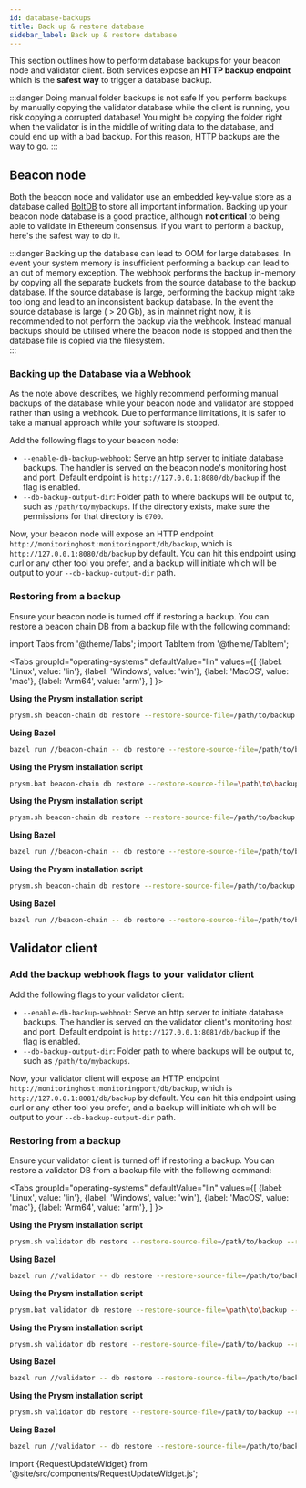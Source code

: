 ```yaml
---
id: database-backups
title: Back up & restore database
sidebar_label: Back up & restore database
---
```


This section outlines how to perform database backups for your beacon node and validator client. Both services expose an **HTTP backup endpoint** which is the **safest way** to trigger a database backup.

:::danger Doing manual folder backups is not safe
If you perform backups by manually copying the validator database while the client is running, you risk copying a corrupted database! You might be copying the folder right when the validator is in the middle of writing data to the database, and could end up with a bad backup. For this reason, HTTP backups are the way to go.
:::

## Beacon node

Both the beacon node and validator use an embedded key-value store as a database called [BoltDB](https://github.com/boltdb/bolt) to store all important information. Backing up your beacon node database is a good practice, although **not critical** to being able to validate in Ethereum consensus. if you want to perform a backup, here's the safest way to do it.

:::danger Backing up the database can lead to OOM for large databases. 
In event your system memory is insufficient performing a backup can lead to an out of memory exception. The webhook performs the backup in-memory by copying all the separate buckets from the source database to the backup database. If the source database is large, performing the backup might take too long and lead to an inconsistent backup database. In the event the source database is large ( > 20 Gb), as in mainnet right now, it is recommended to not perform the backup via the webhook. Instead manual backups should be utilised where the beacon node is stopped and then the database file is copied via the filesystem.  
:::

### Backing up the Database via a Webhook

As the note above describes, we highly recommend performing manual backups of the database while your beacon node and validator are stopped rather than using a webhook. Due to performance limitations, it is safer to take a manual approach while your software is stopped.

Add the following flags to your beacon node:

- `--enable-db-backup-webhook`: Serve an http server to initiate database backups. The handler is served on the beacon node's monitoring host and port. Default endpoint is `http://127.0.0.1:8080/db/backup` if the flag is enabled.
- `--db-backup-output-dir`: Folder path to where backups will be output to, such as `/path/to/mybackups`. If the directory exists, make sure the permissions for that directory is `0700`.

Now, your beacon node will expose an HTTP endpoint `http://monitoringhost:monitoringport/db/backup`, which is `http://127.0.0.1:8080/db/backup` by default. You can hit this endpoint using curl or any other tool you prefer, and a backup will initiate which will be output to your `--db-backup-output-dir` path.

### Restoring from a backup

Ensure your beacon node is turned off if restoring a backup. You can restore a beacon chain DB from a backup file with the following command:

import Tabs from '@theme/Tabs';
import TabItem from '@theme/TabItem';

<Tabs
  groupId="operating-systems"
  defaultValue="lin"
  values={[
    {label: 'Linux', value: 'lin'},
    {label: 'Windows', value: 'win'},
    {label: 'MacOS', value: 'mac'},
    {label: 'Arm64', value: 'arm'},
  ]
}>
<TabItem value="lin">

**Using the Prysm installation script**

```sh
prysm.sh beacon-chain db restore --restore-source-file=/path/to/backup --restore-target-dir=/path/to/desired/datadir
```

**Using Bazel**

```sh
bazel run //beacon-chain -- db restore --restore-source-file=/path/to/backup --restore-target-dir=/path/to/desired/datadir
```

</TabItem>
<TabItem value="win">

**Using the Prysm installation script**

```sh
prysm.bat beacon-chain db restore --restore-source-file=\path\to\backup --restore-target-dir=\path\to\desired\datadir
```

</TabItem>
<TabItem value="mac">

**Using the Prysm installation script**

```sh
prysm.sh beacon-chain db restore --restore-source-file=/path/to/backup --restore-target-dir=/path/to/desired/datadir
```

**Using Bazel**

```sh
bazel run //beacon-chain -- db restore --restore-source-file=/path/to/backup --restore-target-dir=/path/to/desired/datadir
```

</TabItem>
<TabItem value="arm">

**Using the Prysm installation script**

```sh
prysm.sh beacon-chain db restore --restore-source-file=/path/to/backup --restore-target-dir=/path/to/desired/datadir
```

**Using Bazel**

```sh
bazel run //beacon-chain -- db restore --restore-source-file=/path/to/backup --restore-target-dir=/path/to/desired/datadir
```

</TabItem>
</Tabs>

## Validator client

### Add the backup webhook flags to your validator client 

Add the following flags to your validator client:

- `--enable-db-backup-webhook`: Serve an http server to initiate database backups. The handler is served on the validator client's monitoring host and port. Default endpoint is `http://127.0.0.1:8081/db/backup` if the flag is enabled.
- `--db-backup-output-dir`: Folder path to where backups will be output to, such as `/path/to/mybackups`.

Now, your validator client will expose an HTTP endpoint `http://monitoringhost:monitoringport/db/backup`, which is `http://127.0.0.1:8081/db/backup` by default. You can hit this endpoint using curl or any other tool you prefer, and a backup will initiate which will be output to your `--db-backup-output-dir` path.


### Restoring from a backup

Ensure your validator client is turned off if restoring a backup. You can restore a validator DB from a backup file with the following command:

<Tabs
  groupId="operating-systems"
  defaultValue="lin"
  values={[
    {label: 'Linux', value: 'lin'},
    {label: 'Windows', value: 'win'},
    {label: 'MacOS', value: 'mac'},
    {label: 'Arm64', value: 'arm'},
  ]
}>
<TabItem value="lin">

**Using the Prysm installation script**

```sh
prysm.sh validator db restore --restore-source-file=/path/to/backup --restore-target-dir=/path/to/desired/datadir
```

**Using Bazel**

```sh
bazel run //validator -- db restore --restore-source-file=/path/to/backup --restore-target-dir=/path/to/desired/datadir
```

</TabItem>
<TabItem value="win">

**Using the Prysm installation script**

```sh
prysm.bat validator db restore --restore-source-file=\path\to\backup --restore-target-dir=\path\to\desired\datadir
```

</TabItem>
<TabItem value="mac">

**Using the Prysm installation script**

```sh
prysm.sh validator db restore --restore-source-file=/path/to/backup --restore-target-dir=/path/to/desired/datadir
```

**Using Bazel**

```sh
bazel run //validator -- db restore --restore-source-file=/path/to/backup --restore-target-dir=/path/to/desired/datadir
```

</TabItem>
<TabItem value="arm">

**Using the Prysm installation script**

```sh
prysm.sh validator db restore --restore-source-file=/path/to/backup --restore-target-dir=/path/to/desired/datadir
```

**Using Bazel**

```sh
bazel run //validator -- db restore --restore-source-file=/path/to/backup --restore-target-dir=/path/to/desired/datadir
```

</TabItem>
</Tabs>


import {RequestUpdateWidget} from '@site/src/components/RequestUpdateWidget.js';

<RequestUpdateWidget docTitleToUse="Back up and restore database"/>